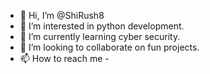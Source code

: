 - 👋 Hi, I’m @ShiRush8
- 👀 I’m interested in python development.
- 🌱 I’m currently learning cyber security.
- 💞️ I’m looking to collaborate on fun projects.
- 📫 How to reach me - 

<!---
ShiRush8/ShiRush8 is a ✨ special ✨ repository because its `README.md` (this file) appears on your GitHub profile.
You can click the Preview link to take a look at your changes.
--->
